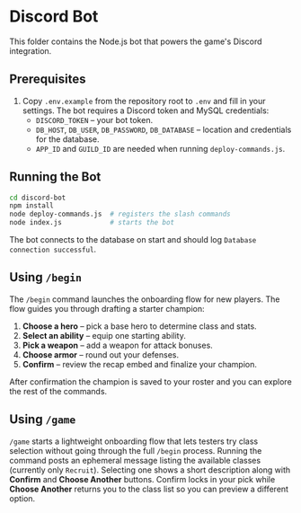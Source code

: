 # Discord Bot

This folder contains the Node.js bot that powers the game's Discord integration.

## Prerequisites

1. Copy `.env.example` from the repository root to `.env` and fill in your settings.
   The bot requires a Discord token and MySQL credentials:
   - `DISCORD_TOKEN` – your bot token.
   - `DB_HOST`, `DB_USER`, `DB_PASSWORD`, `DB_DATABASE` – location and credentials for the database.
   - `APP_ID` and `GUILD_ID` are needed when running `deploy-commands.js`.

## Running the Bot

```bash
cd discord-bot
npm install
node deploy-commands.js  # registers the slash commands
node index.js            # starts the bot
```

The bot connects to the database on start and should log `Database connection successful`.

## Using `/begin`

The `/begin` command launches the onboarding flow for new players. The flow guides you
through drafting a starter champion:

1. **Choose a hero** – pick a base hero to determine class and stats.
2. **Select an ability** – equip one starting ability.
3. **Pick a weapon** – add a weapon for attack bonuses.
4. **Choose armor** – round out your defenses.
5. **Confirm** – review the recap embed and finalize your champion.

After confirmation the champion is saved to your roster and you can explore the rest of the commands.

## Using `/game`

`/game` starts a lightweight onboarding flow that lets testers try class selection without going through the full `/begin` process. Running the command posts an ephemeral message listing the available classes (currently only `Recruit`). Selecting one shows a short description along with **Confirm** and **Choose Another** buttons. Confirm locks in your pick while **Choose Another** returns you to the class list so you can preview a different option.
